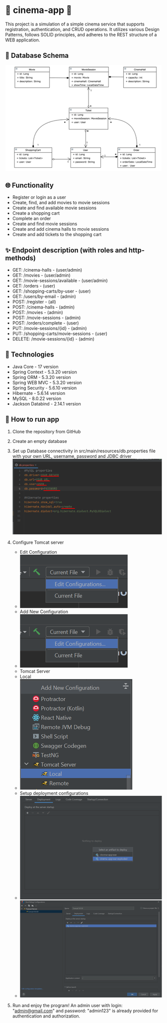 ﻿# 🎥 cinema-app 🎥
This project is a simulation of a simple cinema service that supports registration, authentication, and CRUD operations. It utilizes various Design Patterns, follows SOLID principles, and adheres to the REST structure of a WEB application.

## 📰 Database Schema
![pic](pictures/readme/Schema_Cinema.png)

## 🌐 Functionality
* Register or login as a user
* Create, find, and add movies to movie sessions
* Create and find available movie sessions
* Create a shopping cart
* Complete an order
* Create and find movie sessions
* Create and add cinema halls to movie sessions
* Create and add tickets to the shopping cart

## ✨ Endpoint description (with roles and http-methods)
* GET: /cinema-halls - (user/admin)
* GET: /movies - (user/admin)
* GET: /movie-sessions/available - (user/admin)
* GET: /orders - (user)
* GET: /shopping-carts/by-user - (user)
* GET: /users/by-email - (admin)
* POST: /register - (all)
* POST: /cinema-halls - (admin)
* POST: /movies - (admin)
* POST: /movie-sessions - (admin)
* POST: /orders/complete - (user)
* PUT: /movie-sessions/{id} - (admin)
* PUT: /shopping-carts/movie-sessions - (user)
* DELETE: /movie-sessions/{id} - (admin)

## 💫 Technologies
* Java Core - 17 version
* Spring Context - 5.3.20 version
* Spring ORM - 5.3.20 version
* Spring WEB MVC - 5.3.20 version
* Spring Security - 5.6.10 version
* Hibernate - 5.6.14 version
* MySQL - 8.0.22 version
* Jackson Databind - 2.14.1 version

## 🏃 How to run app
1. Clone the repository from GitHub
2. Create an empty database
3. Set up Database connectivity 
in src/main/resources/db.properties file 
with your own URL, username, password and JDBC driver
![pic](pictures/readme/Properties_Setup.png)
4. Configure Tomcat server
   * Edit Configuration
   * ![pic](pictures/readme/Edit_Configurations.png)
   * Add New Configuration
   * ![pic](pictures/readme/Edit_Configurations.png)
   * Tomcat Server
   * Local
   * ![pic](pictures/readme/Tomcat_Local.png)
   * Setup deployment configurations
   * ![pic](pictures/readme/Setup_Deployment_Configurations.png)
   * ![pic](pictures/readme/Setup_Deployment_Configurations2.png)

5. Run and enjoy the program! 
An admin user with login: "admin@gmail.com" 
and password: "admin123" is already provided 
for authentication and authorization.
